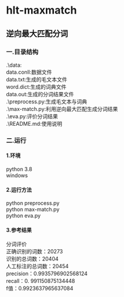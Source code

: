 # hlt-maxmatch
## 逆向最大匹配分词

### 一.目录结构 ###
.\data\:  
  data.conll:数据文件  
  data.txt:生成的毛文本文件  
  word.dict:生成的词典文件  
  data.out:生成的分词结果文件  
.\preprocess.py:生成毛文本与词典  
.\max-match.py:利用逆向最大匹配生成分词结果  
.\eva.py:评价分词结果  
.\README.md:使用说明  
### 二.运行 ###
#### 1.环境
python 3.8  
windows  
#### 2.运行方法
python preprocess.py  
python max-match.py  
python eva.py  
#### 3.参考结果
分词评价  
正确识别的词数：20273  
识别的总词数：20404  
人工标注的总词数：20454  
precision：0.9935796902568124  
recall：0. 991150875134448  
f值：0.9923637965637084  
